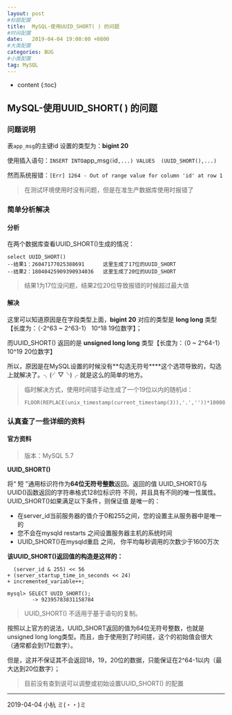```yaml
---
layout: post
#标题配置
title:  MySQL-使用UUID_SHORT( ) 的问题
#时间配置
date:   2019-04-04 19:00:00 +0800
#大类配置
categories: BUG
#小类配置
tag: MySQL
---
```


* content
{:toc}



## MySQL-使用UUID_SHORT( ) 的问题

### 问题说明

表`app_msg`的主键id 设置的类型为：**bigint 20** 

使用插入语句：` INSERT INTO `app_msg`(`id`,...) VALUES  (UUID_SHORT(),...)`

然而系统报错：`[Err] 1264 - Out of range value for column 'id' at row 1`

> 在测试环境使用时没有问题，但是在准生产数据库使用时报错了

### 简单分析解决

#### 分析

在两个数据库查看UUID_SHORT()生成的情况：

```mysql
select UUID_SHORT()   
--结果1：26047177025388691      这里生成了17位的UUID_SHORT
--结果2：18040425909390934036   这里生成了20位的UUID_SHORT
```

> 结果1为17位没问题，结果2位20位导致报错的时候超过最大值

#### 解决

这里可以知道原因是在字段类型上面，**bigint 20** 对应的类型是 **long long** 类型 【长度为：（-2^63 ~ 2^63-1） 10^18  19位数字】；

而UUID_SHORT() 返回的是 **unsigned long long** 类型【长度为：（0 ~ 2^64-1） 10^19  20位数字】

所以，原因是在MySQL设置的时候没有**勾选无符号****这个选项导致的，勾选上就解决了。╮(╯▽╰)╭ 就是这么的简单的地方。

> 临时解决方式，使用时间错手动生成了一个19位以内的随机id：
>
> ```mysql
> FLOOR(REPLACE(unix_timestamp(current_timestamp(3)),'.',''))*10000+FLOOR(RAND()*10000)
> ```

### 认真查了一些详细的资料

#### 官方资料

> 版本：MySQL 5.7 

**UUID_SHORT()**

将“ 短 ”通用标识符作为**64位无符号整数**返回。返回的值 UUID_SHORT()与UUID()函数返回的字符串格式128位标识符 不同，并且具有不同的唯一性属性。UUID_SHORT()如果满足以下条件，则保证值 是唯一的：

* 在server_id当前服务器的值介于0和255之间，您的设置主从服务器中是唯一的
* 您不会在mysqld restarts 之间设置服务器主机的系统时间
* UUID_SHORT()在mysqld重启 之间， 你平均每秒调用的次数少于1600万次

**该UUID_SHORT()返回值的构造是这样的：**

```mysql
  (server_id & 255) << 56
+ (server_startup_time_in_seconds << 24)
+ incremented_variable++;
```

```mysql
mysql> SELECT UUID_SHORT();
        -> 92395783831158784
```

> UUID_SHORT() 不适用于基于语句的复制。

按照以上官方的说法，UUID_SHORT返回的值为64位无符号整数，也就是unsigned long long类型。而且，由于使用到了时间搓，这个的初始值会很大（通常都会到17位数字）。

但是，这并不保证其不会返回18，19，20位的数据，只能保证在2^64-1以内（最大达到20位数字）；

> 目前没有查到说可以调整或初始设置UUID_SHORT() 的配置



---

2019-04-04 小杭  ミ(・・)ミ





